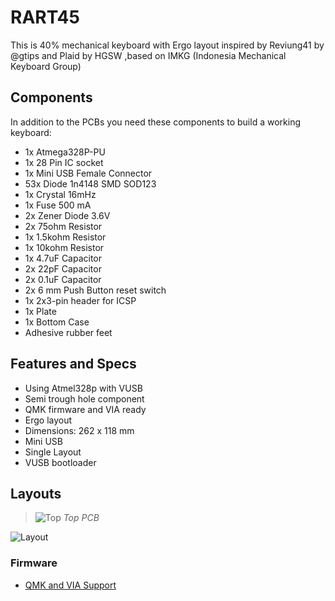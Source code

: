 # RART45

This is 40% mechanical keyboard with Ergo layout inspired by Reviung41 by @gtips and Plaid by HGSW ,based on IMKG (Indonesia Mechanical Keyboard Group)

## Components

In addition to the PCBs you need these components to build a working keyboard:

* 1x Atmega328P-PU
* 1x 28 Pin IC socket
* 1x Mini USB Female Connector
* 53x Diode 1n4148 SMD SOD123
* 1x Crystal 16mHz
* 1x Fuse 500 mA
* 2x Zener Diode 3.6V
* 2x 75ohm Resistor
* 1x 1.5kohm Resistor
* 1x 10kohm Resistor
* 1x 4.7uF Capacitor
* 2x 22pF Capacitor
* 2x 0.1uF Capacitor
* 2x 6 mm Push Button reset switch
* 1x 2x3-pin header for ICSP 
* 1x Plate
* 1x Bottom Case
* Adhesive rubber feet

## Features and Specs

* Using Atmel328p with VUSB
* Semi trough hole component
* QMK firmware and VIA ready
* Ergo layout
* Dimensions: 262 x 118 mm
* Mini USB
* Single Layout
* VUSB bootloader

## Layouts

>![Top](https://user-images.githubusercontent.com/30220306/107773521-58e37b00-6d70-11eb-9fbd-c2198729ad86.png)
>_Top PCB_

![Layout](https://user-images.githubusercontent.com/30220306/107774693-e6739a80-6d71-11eb-8915-c17a7052c086.jpeg)

### Firmware
- [QMK and VIA Support](https://github.com/qmk/qmk_firmware/tree/master/keyboards/rart/rart45)

